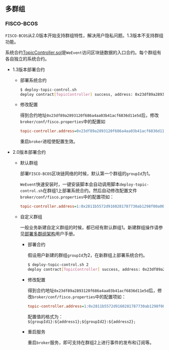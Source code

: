 ## 多群组

### FISCO-BCOS

`FISCO-BCOS`从2.0版本开始支持群组特性，解决用户隐私问题。1.3版本不支持群组功能。

系统合约[TopicController.sol]([TopicController.sol](https://github.com/WeBankFinTech/WeEvent/blob/master/weevent-broker/contract/TopicController.sol))是`WeEvent`访问区块链数据的入口合约。每个群组有各自独立的系统合约。

- 1.3版本部署合约

  - 部署系统合约

    ```bash
    $ deploy-topic-control.sh
    deploy contract[TopicController] success, address: 0x23df89a2893120f686a4aa03b41acf6836d11e5d
    ```

  - 修改配置

    得到合约地址`0x23df89a2893120f686a4aa03b41acf6836d11e5d`后，修改`broker/conf/fisco.properties`中的配置如

    ```ini
    topic-controller.address=0x23df89a2893120f686a4aa03b41acf6836d11e5d
    ```

    重启`broker`进程使配置生效。

- 2.0版本部署合约

  - 默认群组

    部署`FISCO-BCOS`区块链网络的时候，默认第一个群组的`groupId`为1。

    `WeEvent`快速安装时，一键安装脚本会自动调用脚本`deploy-topic-control.sh`在群组1上部署系统合约。然后自动修改配置文件`broker/conf/fisco.properties`中的配置项如：

    ```ini
    topic-controller.address=1:0x2811b5572d9160281787730ab1298f00a06f33b7
    ```

  - 自定义群组

    一般业务新建自定义群组的时候，都已经有默认群组1。新建群组操作请参见[部署多群组架构](https://fisco-bcos-documentation.readthedocs.io/zh_CN/latest/docs/tutorial/group_use_cases.html)用户手册。

    - 部署合约

      假设用户新建的群组`groupId`为2，在新群组上部署系统合约。

      ```bash
      $ deploy-topic-control.sh 2
      deploy contract[TopicController] success, address: 0x23df89a2893120f686a4aa03b41acf6836d11e5d
      ```

    - 修改配置

      得到合约地址`0x23df89a2893120f686a4aa03b41acf6836d11e5d`后，修改`broker/conf/fisco.properties`中的配置项如：

      ```ini
      topic-controller.address=1:0x2811b5572d9160281787730ab1298f00a06f33b7;2:0x23df89a2893120f686a4aa03b41acf6836d11e5d
      ```

      配置值的格式为：`${groupId1}:${address1};${groupId2}:${address2};`

    - 重启服务

      重启`broker`服务，即可支持在群组2上进行事件的发布和订阅等。


